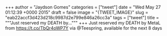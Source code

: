
+++
author = "Jaydson Gomes"
categories = ["tweet"]
date = "Wed May 27 01:12:39 +0000 2015"
draft = false
image = "{TWEET_IMAGE}"
slug = "eab22accf3d423d218c9987d2e799e846a26cc3a"
tags = ["tweet"]
title = """Just reserved my DEATH by..."""
+++
Just reserved my DEATH by MetaL from https://t.co/TbQr4oWP7Y via @Teespring, available for the next 8 days
